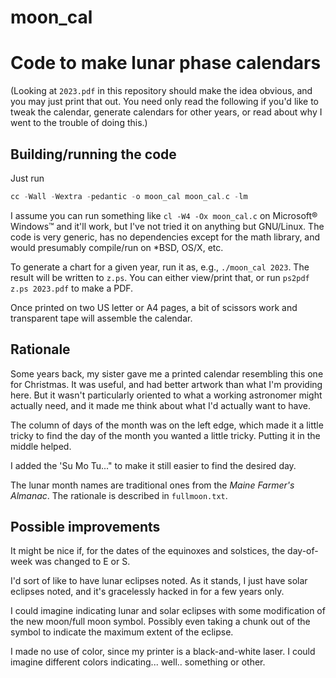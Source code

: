 # moon_cal

Code to make lunar phase calendars
==================================

(Looking at `2023.pdf` in this repository should make the idea obvious,  and you may just print that out.  You need only read the following if you'd like to tweak the calendar,  generate calendars for other years,  or read about why I went to the trouble of doing this.)

Building/running the code
-------------------------

Just run
```c
cc -Wall -Wextra -pedantic -o moon_cal moon_cal.c -lm
```
I assume you can run something like `cl -W4 -Ox moon_cal.c` on Microsoft® Windows™ and it'll work,  but I've not tried it on anything but GNU/Linux.  The code is very generic,  has no dependencies except for the math library,  and would presumably compile/run on *BSD,  OS/X,  etc.

To generate a chart for a given year,  run it as,  e.g.,  `./moon_cal 2023`.  The result will be written to `z.ps`.  You can either view/print that,  or run `ps2pdf z.ps 2023.pdf` to make a PDF.

Once printed on two US letter or A4 pages,  a bit of scissors work and transparent tape will assemble the calendar.

Rationale
---------

Some years back,  my sister gave me a printed calendar resembling this one for Christmas.  It was useful,  and had better artwork than what I'm providing here.  But it wasn't particularly oriented to what a working astronomer might actually need,  and it made me think about what I'd actually want to have.

The column of days of the month was on the left edge,  which made it a little tricky to find the day of the month you wanted a little tricky.  Putting it in the middle helped.

I added the 'Su Mo Tu..." to make it still easier to find the desired day.

The lunar month names are traditional ones from the _Maine Farmer's Almanac_.  The rationale is described in `fullmoon.txt`.

Possible improvements
---------------------

It might be nice if,  for the dates of the equinoxes and solstices,  the day-of-week was changed to E or S.

I'd sort of like to have lunar eclipses noted.  As it stands,  I just have solar eclipses noted,  and it's gracelessly hacked in for a few years only.

I could imagine indicating lunar and solar eclipses with some modification of the new moon/full moon symbol.  Possibly even taking a chunk out of the symbol to indicate the maximum extent of the eclipse.

I made no use of color,  since my printer is a black-and-white laser.  I could imagine different colors indicating... well.. something or other.
